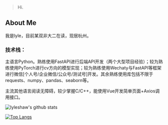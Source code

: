 > Hi.

## About Me

我是lyle，目前某双非大二在读，现居杭州。

### 技术栈：

主语言Python。熟练使用FastAPI进行后端API开发（两个大型项目经验）；较为熟练使用PyTorch进行cv方向的模型实现；较为熟练使用Wechaty与FastAPI等框架进行微信[个人号/企业微信/公众号/测试号]开发。其余熟练使用库包括不限于requests、numpy、pandas、seaborn等。

主流其他语言阅读无障碍，较少掌握C/C++，能使用Vue开发简单页面+Axios调用接口。

![lyleshaw's github stats](https://github-readme-stats.vercel.app/api?username=lyleshaw&show_icons=true&count_private=true)

[![Top Langs](https://github-readme-stats.vercel.app/api/top-langs/?username=lyleshaw&hide=JavaScript,HTML,CSS&layout=compact)](https://github.com/lyleshaw)
